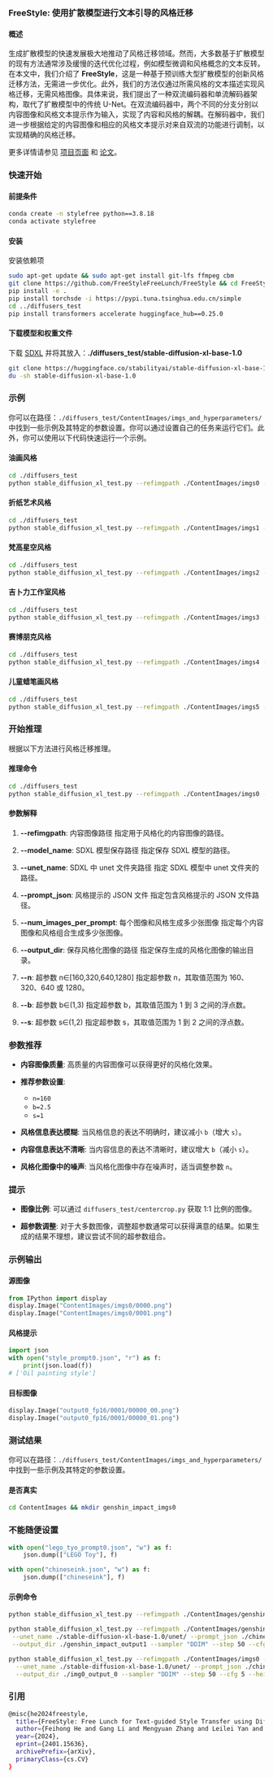 ### FreeStyle: 使用扩散模型进行文本引导的风格迁移

#### 概述
生成扩散模型的快速发展极大地推动了风格迁移领域。然而，大多数基于扩散模型的现有方法通常涉及缓慢的迭代优化过程，例如模型微调和风格概念的文本反转。在本文中，我们介绍了 **FreeStyle**，这是一种基于预训练大型扩散模型的创新风格迁移方法，无需进一步优化。此外，我们的方法仅通过所需风格的文本描述实现风格迁移，无需风格图像。具体来说，我们提出了一种双流编码器和单流解码器架构，取代了扩散模型中的传统 U-Net。在双流编码器中，两个不同的分支分别以内容图像和风格文本提示作为输入，实现了内容和风格的解耦。在解码器中，我们进一步根据给定的内容图像和相应的风格文本提示对来自双流的功能进行调制，以实现精确的风格迁移。

更多详情请参见 [项目页面](https://freestylefreelunch.github.io/) 和 [论文](https://arxiv.org/pdf/2401.15636.pdf)。

### 快速开始

#### 前提条件

```sh
conda create -n stylefree python==3.8.18
conda activate stylefree
```

#### 安装

安装依赖项

```sh
sudo apt-get update && sudo apt-get install git-lfs ffmpeg cbm
git clone https://github.com/FreeStyleFreeLunch/FreeStyle && cd FreeStyle/diffusers
pip install -e .
pip install torchsde -i https://pypi.tuna.tsinghua.edu.cn/simple
cd ../diffusers_test
pip install transformers accelerate huggingface_hub==0.25.0
```

#### 下载模型和权重文件

下载 [SDXL](https://huggingface.co/stabilityai/stable-diffusion-xl-base-1.0/tree/main) 并将其放入：**./diffusers_test/stable-diffusion-xl-base-1.0**

```sh
git clone https://huggingface.co/stabilityai/stable-diffusion-xl-base-1.0
du -sh stable-diffusion-xl-base-1.0
```

### 示例

你可以在路径：`./diffusers_test/ContentImages/imgs_and_hyperparameters/` 中找到一些示例及其特定的参数设置。你可以通过设置自己的任务来运行它们。此外，你可以使用以下代码快速运行一个示例。

#### 油画风格

```sh
cd ./diffusers_test
python stable_diffusion_xl_test.py --refimgpath ./ContentImages/imgs0 --model_name "./stable-diffusion-xl-base-1.0" --unet_name ./stable-diffusion-xl-base-1.0/unet/ --prompt_json ./style_prompt0.json --num_images_per_prompt 4 --output_dir ./output0 --sampler "DDIM" --step 30 --cfg 5 --height 1024 --width 1024 --seed 123456789 --n 160 --b 1.8 --s 1
```

#### 折纸艺术风格

```sh
cd ./diffusers_test
python stable_diffusion_xl_test.py --refimgpath ./ContentImages/imgs1 --model_name "./stable-diffusion-xl-base-1.0" --unet_name ./stable-diffusion-xl-base-1.0/unet/ --prompt_json ./style_prompt1.json --num_images_per_prompt 4 --output_dir ./output1 --sampler "DDIM" --step 30 --cfg 5 --height 1024 --width 1024 --seed 123456789 --n 160 --b 2.5 --s 1
```

#### 梵高星空风格

```sh
cd ./diffusers_test
python stable_diffusion_xl_test.py --refimgpath ./ContentImages/imgs2 --model_name "./stable-diffusion-xl-base-1.0" --unet_name ./stable-diffusion-xl-base-1.0/unet/ --prompt_json ./style_prompt2.json --num_images_per_prompt 4 --output_dir ./output2 --sampler "DDIM" --step 30 --cfg 5 --height 1024 --width 1024 --seed 123456789 --n 160 --b 2.5 --s 1
```

#### 吉卜力工作室风格

```sh
cd ./diffusers_test
python stable_diffusion_xl_test.py --refimgpath ./ContentImages/imgs3 --model_name "./stable-diffusion-xl-base-1.0" --unet_name ./stable-diffusion-xl-base-1.0/unet/ --prompt_json ./style_prompt3.json --num_images_per_prompt 4 --output_dir ./output3 --sampler "DDIM" --step 30 --cfg 5 --height 1024 --width 1024 --seed 123456789 --n 160 --b 2.8 --s 1
```

#### 赛博朋克风格

```sh
cd ./diffusers_test
python stable_diffusion_xl_test.py --refimgpath ./ContentImages/imgs4 --model_name "./stable-diffusion-xl-base-1.0" --unet_name ./stable-diffusion-xl-base-1.0/unet/ --prompt_json ./style_prompt4.json --num_images_per_prompt 4 --output_dir ./output4 --sampler "DDIM" --step 30 --cfg 5 --height 1024 --width 1024 --seed 123456789 --n 160 --b 2.8 --s 1
```

#### 儿童蜡笔画风格

```sh
cd ./diffusers_test
python stable_diffusion_xl_test.py --refimgpath ./ContentImages/imgs5 --model_name "./stable-diffusion-xl-base-1.0" --unet_name ./stable-diffusion-xl-base-1.0/unet/ --prompt_json ./style_prompt5.json --num_images_per_prompt 4 --output_dir ./output5 --sampler "DDIM" --step 30 --cfg 5 --height 1024 --width 1024 --seed 123456789 --n 160 --b 1.8 --s 1
```

### 开始推理

根据以下方法进行风格迁移推理。

#### 推理命令

```sh
cd ./diffusers_test
python stable_diffusion_xl_test.py --refimgpath ./ContentImages/imgs0 --model_name "./stable-diffusion-xl-base-1.0" --unet_name ./stable-diffusion-xl-base-1.0/unet/ --prompt_json ./style_prompt0.json --num_images_per_prompt 4 --output_dir ./output1 --sampler "DDIM" --step 30 --cfg 5 --height 1024 --width 1024 --seed 123456789 --n 640 --b 1.5 --s 2
```

#### 参数解释

1. **--refimgpath**: 内容图像路径
   指定用于风格化的内容图像的路径。

2. **--model_name**: SDXL 模型保存路径
   指定保存 SDXL 模型的路径。

3. **--unet_name**: SDXL 中 unet 文件夹路径
   指定 SDXL 模型中 unet 文件夹的路径。

4. **--prompt_json**: 风格提示的 JSON 文件
   指定包含风格提示的 JSON 文件路径。

5. **--num_images_per_prompt**: 每个图像和风格生成多少张图像
   指定每个内容图像和风格组合生成多少张图像。

6. **--output_dir**: 保存风格化图像的路径
   指定保存生成的风格化图像的输出目录。

7. **--n**: 超参数 n∈[160,320,640,1280]
   指定超参数 n，其取值范围为 160、320、640 或 1280。

8. **--b**: 超参数 b∈(1,3)
   指定超参数 b，其取值范围为 1 到 3 之间的浮点数。

9. **--s**: 超参数 s∈(1,2)
   指定超参数 s，其取值范围为 1 到 2 之间的浮点数。

### 参数推荐

- **内容图像质量**: 高质量的内容图像可以获得更好的风格化效果。

- **推荐参数设置**:
  - `n=160`
  - `b=2.5`
  - `s=1`

- **风格信息表达模糊**: 当风格信息的表达不明确时，建议减小 `b`（增大 `s`）。

- **内容信息表达不清晰**: 当内容信息的表达不清晰时，建议增大 `b`（减小 `s`）。

- **风格化图像中的噪声**: 当风格化图像中存在噪声时，适当调整参数 `n`。

### 提示

- **图像比例**: 可以通过 `diffusers_test/centercrop.py` 获取 1:1 比例的图像。

- **超参数调整**: 对于大多数图像，调整超参数通常可以获得满意的结果。如果生成的结果不理想，建议尝试不同的超参数组合。

### 示例输出

#### 源图像

```python
from IPython import display
display.Image("ContentImages/imgs0/0000.png")
display.Image("ContentImages/imgs0/0001.png")
```

#### 风格提示

```python
import json
with open("style_prompt0.json", "r") as f:
    print(json.load(f))
# ['Oil painting style']
```

#### 目标图像

```python
display.Image("output0_fp16/0001/00000_00.png")
display.Image("output0_fp16/0001/00000_01.png")
```

### 测试结果

你可以在路径：`./diffusers_test/ContentImages/imgs_and_hyperparameters/` 中找到一些示例及其特定的参数设置。

#### 是否真实

```sh
cd ContentImages && mkdir genshin_impact_imgs0
```

### 不能随便设置

```python
with open("lego_tyo_prompt0.json", "w") as f:
    json.dump(["LEGO Toy"], f)

with open("chineseink.json", "w") as f:
    json.dump(["chineseink"], f)
```

#### 示例命令

```sh
python stable_diffusion_xl_test.py --refimgpath ./ContentImages/genshin_impact_imgs0 --model_name "./stable-diffusion-xl-base-1.0" --unet_name ./stable-diffusion-xl-base-1.0/unet/ --prompt_json ./lego_tyo_prompt0.json --num_images_per_prompt 4 --output_dir ./genshin_impact_output0 --sampler "DDIM" --step 30 --cfg 5 --height 1024 --width 1024 --seed 123456789 --n 160 --b 1.8 --s 1

python stable_diffusion_xl_test.py --refimgpath ./ContentImages/genshin_impact_imgs0 --model_name "./stable-diffusion-xl-base-1.0" \
 --unet_name ./stable-diffusion-xl-base-1.0/unet/ --prompt_json ./chineseink.json --num_images_per_prompt 1 \
 --output_dir ./genshin_impact_output1 --sampler "DDIM" --step 50 --cfg 5 --height 1024 --width 1024 --seed 123456789 --n 320 --b 2.8 --s 0.2

python stable_diffusion_xl_test.py --refimgpath ./ContentImages/imgs0 --model_name "./stable-diffusion-xl-base-1.0" \
  --unet_name ./stable-diffusion-xl-base-1.0/unet/ --prompt_json ./chineseink.json --num_images_per_prompt 1 \
  --output_dir ./img0_output_0 --sampler "DDIM" --step 50 --cfg 5 --height 1024 --width 1024 --seed 123456789 --n 320 --b 2.8 --s 0.2
```

### 引用

```sh
@misc{he2024freestyle,
  title={FreeStyle: Free Lunch for Text-guided Style Transfer using Diffusion Models},
  author={Feihong He and Gang Li and Mengyuan Zhang and Leilei Yan and Lingyu Si and Fanzhang Li},
  year={2024},
  eprint={2401.15636},
  archivePrefix={arXiv},
  primaryClass={cs.CV}
}
```
